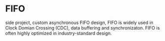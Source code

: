 # FIFO
side project, custom asynchronous FIFO design, FIFO is widely used in Clock Domian Crossing (CDC), data buffering and synchronizaton. FIFO is
often highly optimized in industry-standard design.
